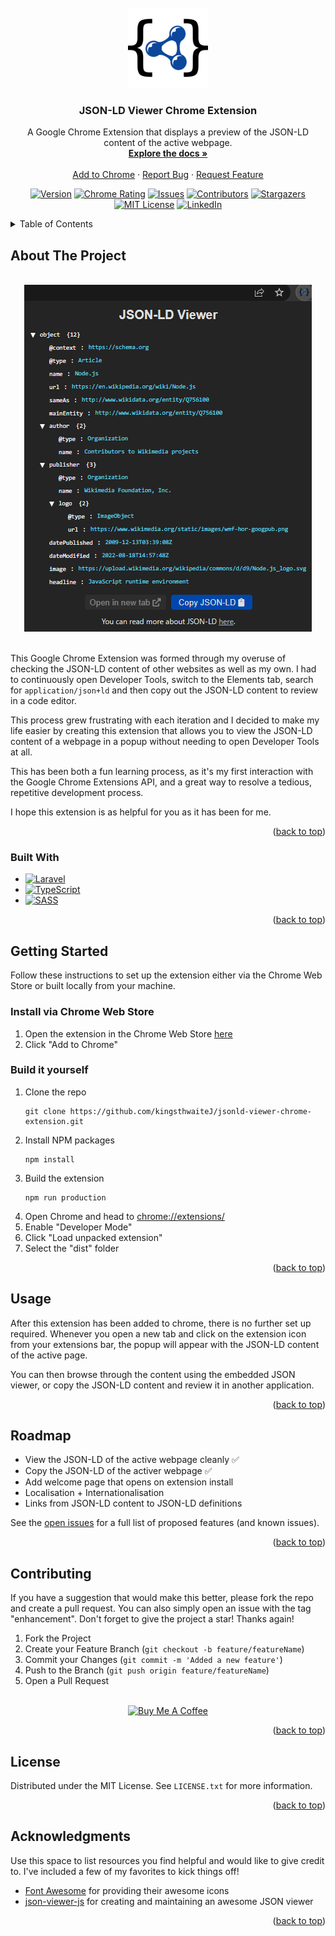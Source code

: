 <!-- PROJECT SHIELDS -->
<!--
*** I'm using markdown "reference style" links for readability.
*** Reference links are enclosed in brackets [ ] instead of parentheses ( ).
*** See the bottom of this document for the declaration of the reference variables
*** for contributors-url, forks-url, etc. This is an optional, concise syntax you may use.
*** https://www.markdownguide.org/basic-syntax/#reference-style-links
-->

<!-- PROJECT LOGO -->
<br />
<div align="center">
  <a href="https://github.com/kingsthwaiteJ/jsonld-viewer-chrome-extension">
    <img src="public/icons/jsonld-logo-128x128.png" alt="Logo" width="128" height="128">
  </a>

  <h3 align="center">JSON-LD Viewer Chrome Extension</h3>

  <p align="center">
    A Google Chrome Extension that displays a preview of the JSON-LD content of the active webpage.
    <br />
    <a href="https://github.com/kingsthwaiteJ/jsonld-viewer-chrome-extension"><strong>Explore the docs »</strong></a>
    <br />
    <br />
    <a href="https://chrome.google.com/webstore/detail/microdatajson-ld-sniffer/djgonlcfpeeddedjhpgijdckhgddcfgf">Add to Chrome</a>
    ·
    <a href="https://github.com/kingsthwaiteJ/jsonld-viewer-chrome-extension/issues">Report Bug</a>
    ·
    <a href="https://github.com/kingsthwaiteJ/jsonld-viewer-chrome-extension/issues">Request Feature</a>
  </p>

  [![Version][version-shield]][version-url]
  [![Chrome Rating][chrome-extension-shield]][chrome-extension-url]
  [![Issues][issues-shield]][issues-url]
  [![Contributors][contributors-shield]][contributors-url]
  [![Stargazers][stars-shield]][stars-url]
  [![MIT License][license-shield]][license-url]
  [![LinkedIn][linkedin-shield]][linkedin-url]
</div>

<!-- TABLE OF CONTENTS -->
<details>
  <summary>Table of Contents</summary>
  <ol>
    <li>
      <a href="#about-the-project">About The Project</a>
      <ul>
        <li><a href="#built-with">Built With</a></li>
      </ul>
    </li>
    <li>
      <a href="#getting-started">Getting Started</a>
      <ul>
        <li><a href="#installation">Installation</a></li>
      </ul>
    </li>
    <li><a href="#usage">Usage</a></li>
    <li><a href="#roadmap">Roadmap</a></li>
    <li><a href="#contributing">Contributing</a></li>
    <li><a href="#license">License</a></li>
    <li><a href="#contact">Contact</a></li>
    <li><a href="#acknowledgments">Acknowledgments</a></li>
  </ol>
</details>


<!-- ABOUT THE PROJECT -->
## About The Project
<br/>
<div align="center">
  <img src="public/images/jsonld-viewer-screenshot.png" alt="Example Screenshot" title="Example Screenshot">
</div>
<br/>

This Google Chrome Extension was formed through my overuse of checking the JSON-LD content of other websites as well as my own. I had to continuously open Developer Tools, switch to the Elements tab, search for `application/json+ld` and then copy out the JSON-LD content to review in a code editor.

This process grew frustrating with each iteration and I decided to make my life easier by creating this extension that allows you to view the JSON-LD content of a webpage in a popup without needing to open Developer Tools at all. 

This has been both a fun learning process, as it's my first interaction with the Google Chrome Extensions API, and a great way to resolve a tedious, repetitive development process.

I hope this extension is as helpful for you as it has been for me.

<p align="right">(<a href="#readme-top">back to top</a>)</p>



### Built With

* [![Laravel][Laravel.com]][Laravel-url]
* [![TypeScript][Typescript.com]][Typescript-url]
* [![SASS][SASS.com]][SASS-url]

<p align="right">(<a href="#readme-top">back to top</a>)</p>



<!-- GETTING STARTED -->
## Getting Started

Follow these instructions to set up the extension either via the Chrome Web Store or built locally from your machine.

### Install via Chrome Web Store
1. Open the extension in the Chrome Web Store [here][chrome-extension-url]
2. Click "Add to Chrome"

### Build it yourself

1. Clone the repo
   ```
   git clone https://github.com/kingsthwaiteJ/jsonld-viewer-chrome-extension.git
   ```
2. Install NPM packages
   ```
   npm install
   ```
3. Build the extension
   ```
   npm run production
   ```
4. Open Chrome and head to [chrome://extensions/][chrome-url]
5. Enable "Developer Mode"
6. Click "Load unpacked extension"
7. Select the "dist" folder

<p align="right">(<a href="#readme-top">back to top</a>)</p>



<!-- USAGE EXAMPLES -->
## Usage

After this extension has been added to chrome, there is no further set up required. Whenever you open a new tab and click on the extension icon from your extensions bar, the popup will appear with the JSON-LD content of the active page.

You can then browse through the content using the embedded JSON viewer, or copy the JSON-LD content and review it in another application.

<p align="right">(<a href="#readme-top">back to top</a>)</p>



<!-- ROADMAP -->
## Roadmap

- View the JSON-LD of the active webpage cleanly ✅
- Copy the JSON-LD of the activer webpage ✅
- Add welcome page that opens on extension install
- Localisation + Internationalisation
- Links from JSON-LD content to JSON-LD definitions

See the [open issues][issues-url] for a full list of proposed features (and known issues).

<p align="right">(<a href="#readme-top">back to top</a>)</p>



<!-- CONTRIBUTING -->
## Contributing

If you have a suggestion that would make this better, please fork the repo and create a pull request. You can also simply open an issue with the tag "enhancement".
Don't forget to give the project a star! Thanks again!

1. Fork the Project
2. Create your Feature Branch (`git checkout -b feature/featureName`)
3. Commit your Changes (`git commit -m 'Added a new feature'`)
4. Push to the Branch (`git push origin feature/featureName`)
5. Open a Pull Request

<br/>
<div align="center">
  <a href="https://www.buymeacoffee.com/kingsthwaiteJ" target="_blank"><img src="https://cdn.buymeacoffee.com/buttons/default-yellow.png" alt="Buy Me A Coffee" height="41" width="174"></a>
</div>

<p align="right">(<a href="#readme-top">back to top</a>)</p>



<!-- LICENSE -->
## License

Distributed under the MIT License. See `LICENSE.txt` for more information.

<p align="right">(<a href="#readme-top">back to top</a>)</p>



<!-- ACKNOWLEDGMENTS -->
## Acknowledgments

Use this space to list resources you find helpful and would like to give credit to. I've included a few of my favorites to kick things off!

* [Font Awesome](https://fontawesome.com) for providing their awesome icons
* [json-viewer-js](https://www.npmjs.com/package/json-viewer-js) for creating and maintaining an awesome JSON viewer

<p align="right">(<a href="#readme-top">back to top</a>)</p>



<!-- MARKDOWN LINKS & IMAGES -->
<!-- https://www.markdownguide.org/basic-syntax/#reference-style-links -->
[contributors-shield]: https://img.shields.io/github/contributors/kingsthwaiteJ/jsonld-viewer-chrome-extension?style=for-the-badge
[contributors-url]: https://github.com/kingsthwaiteJ/jsonld-viewer-chrome-extension/graphs/contributors
[version-shield]: https://img.shields.io/github/package-json/v/kingsthwaiteJ/jsonld-viewer-chrome-extension?style=for-the-badge
[version-url]: https://github.com/kingsthwaiteJ/Best-README-Template/network/members
[stars-shield]: https://img.shields.io/github/stars/kingsthwaiteJ/jsonld-viewer-chrome-extension?style=for-the-badge
[stars-url]: https://github.com/kingsthwaiteJ/jsonld-viewer-chrome-extension/stargazers
[issues-shield]: https://img.shields.io/github/issues/kingsthwaiteJ/jsonld-viewer-chrome-extension?style=for-the-badge
[issues-url]: https://github.com/kingsthwaiteJ/jsonld-viewer-chrome-extension/issues
[license-shield]: https://img.shields.io/github/license/kingsthwaiteJ/jsonld-viewer-chrome-extension?style=for-the-badge
[license-url]: https://github.com/kingsthwaiteJ/jsonld-viewer-chrome-extension/blob/master/LICENSE.txt
[linkedin-shield]: https://img.shields.io/badge/-LinkedIn-black.svg?style=for-the-badge&logo=linkedin&colorB=555
[linkedin-url]: https://linkedin.com/in/kingsthwaiteJ
[product-screenshot]: https://raw.githubusercontent.com/kingsthwaiteJ/jsonld-viewer-chrome-extension/main/public/images/jsonld-viewer-screenshot.PNG
[Typescript.com]: https://img.shields.io/badge/Typescript-3178C6?style=for-the-badge&logo=typescript&logoColor=white
[Typescript-url]: https://typescriptlang.com
[SASS.com]: https://img.shields.io/badge/SASS-BF4080?style=for-the-badge&logo=sass&logoColor=white
[SASS-url]: https://sass-lang.com
[Laravel.com]: https://img.shields.io/badge/Laravel-FF2D20?style=for-the-badge&logo=laravel&logoColor=white
[Laravel-url]: https://laravel.com
[chrome-url]: chrome://extensions/
[chrome-extension-url]: https://chrome.google.com/webstore/detail/microdatajson-ld-sniffer/djgonlcfpeeddedjhpgijdckhgddcfgf
[chrome-extension-shield]: https://img.shields.io/chrome-web-store/rating/1?style=for-the-badge